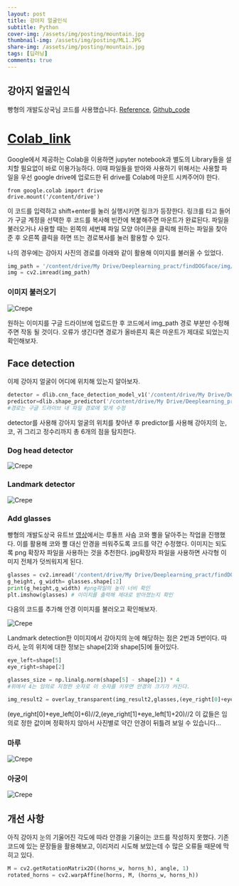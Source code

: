```yaml
---
layout: post
title: 강아지 얼굴인식
subtitle: Python
cover-img: /assets/img/posting/mountain.jpg
thumbnail-img: /assets/img/posting/ML1.JPG
share-img: /assets/img/posting/mountain.jpg
tags: [딥러닝]
comments: true
---
```


## 강아지 얼굴인식

빵형의 개발도상국님 코드를 사용했습니다. [Reference](https://www.youtube.com/watch?v=yRH5by6IiEE&t=1s), [Github_code](https://github.com/kairess/dog_face_detector)
<br>

# [Colab_link](https://colab.research.google.com/notebooks/intro.ipynb)

Google에서 제공하는 Colab을 이용하면 jupyter notebook과 별도의 Library들을 설치할 필요없이 바로 이용가능하다. 이때 파일들을 받아와 사용하기 위해서는 사용할 파일을 우선 google drive에 업로드한 뒤 drive를 Colab에 마운트 시켜주어야 한다.

```
from google.colab import drive
drive.mount('/content/drive')
```

이 코드를 입력하고 shift+enter를 눌러 실행시키면 링크가 등장한다. 링크를 타고 들어가 구글 계정을 선택한 후 코드를 복사해 빈칸에 복붙해주면 마운트가 완료된다.
파일을 불러오거나 사용할 때는 왼쪽의 세번째 파일 모양 아이콘을 클릭해 원하는 파일을 찾아준 후 오른쪽 클릭을 하면 뜨는 경로복사를 눌러 활용할 수 있다.

나의 경우에는 강아지 사진의 경로를 아래와 같이 활용해 이미지를 불러올 수 있었다.

```python
img_path = '/content/drive/My Drive/Deeplearning_pract/findDOGface/img/31.jpg'
img = cv2.imread(img_path)
```

### 이미지 불러오기

![Crepe](https://i.imgur.com/uP9WzGi.jpg)

원하는 이미지를 구글 드라이브에 업로드한 후 코드에서 img_path 경로 부분만 수정해주면 작동 될 것이다. 오류가 생긴다면 경로가 올바른지 혹은 마운트가 제대로 되었는지 확인해보자.

## Face detection

이제 강아지 얼굴이 어디에 위치해 있는지 알아보자.

```python
detector = dlib.cnn_face_detection_model_v1('/content/drive/My Drive/Deeplearning_pract/findDOGface/dogHeadDetector.dat')
predictor=dlib.shape_predictor('/content/drive/My Drive/Deeplearning_pract/findDOGface/landmarkDetector.dat')
#경로는 구글 드라이브 내 파일 경로에 맞게 수정
```

detector를 사용해 강아지 얼굴의 위치를 찾아낸 후 predictor를 사용해 강아지의 눈,코, 귀 그리고 정수리까지 총 6개의 점을 탐지한다.

### Dog head detector

![Crepe](https://i.imgur.com/ODPJaFI.jpg)

### Landmark detector

![Crepe](https://i.imgur.com/z0BnFwd.jpg)

### Add glasses

빵형의 개발도상국 유트브 [영상](https://www.youtube.com/watch?v=yRH5by6IiEE&t=1s)에서는 루돌프 사슴 코와 뿔을 달아주는 작업을 진행했다. 이를 활용해 코와 뿔 대신 안경을 씌워주도록 코드를 약간 수정했다. 이미지는 되도록 png 확장자 파일을 사용하는 것을 추천한다. jpg확장자 파일을 사용하면 사각형 이미지 전체가 덧씌워지게 된다.

```python
glasses = cv2.imread('/content/drive/My Drive/Deeplearning_pract/findDOGface/img/glasses2.png',  cv2.IMREAD_UNCHANGED)
g_height, g_width= glasses.shape[:2]
print(g_height,g_width) #png파일의 높이 너비 확인
plt.imshow(glasses) # 이미지를 출력해 제대로 받아졌는지 확인
```

다음의 코드를 추가해 안경 이미지를 불러오고 확인해보자.

![Crepe](https://i.imgur.com/xtQdojz.jpg)

Landmark detection한 이미지에서 강아지의 눈에 해당하는 점은 2번과 5번이다.
따라서, 눈의 위치에 대한 정보는 shape[2]와 shape[5]에 들어있다.

```python
eye_left=shape[5]
eye_right=shape[2]

glasses_size = np.linalg.norm(shape[5] - shape[2]) * 4
#위에서 4는 임의로 지정한 숫자로 이 숫자를 키우면 안경의 크기가 커진다.

img_result2 = overlay_transparent(img_result2,glasses,(eye_right[0]+eye_left[0]+6)//2,(eye_right[1]+eye_left[1]+20)//2,overlay_size=(int(glasses_size),int(glasses_size)))
```

(eye_right[0]+eye_left[0]+6)//2,(eye_right[1]+eye_left[1]+20)//2
이 값들은 임의로 정한 값이며 정확하지 않아서 사진별로 약간 안경이 뒤틀려 보일 수 있습니다...

### 마루

![Crepe](https://i.imgur.com/EOlD5Y6.jpg)

### 아궁이

![Crepe](https://i.imgur.com/ljmzskj.jpg)

## 개선 사항

아직 강아지 눈의 기울어진 각도에 따라 안경을 기울이는 코드를 작성하지 못했다.
기존 코드에 있는 문장들을 활용해보고, 이리저리 시도해 보았는데 수 많은 오류들 때문에 막히고 있다.

```python
M = cv2.getRotationMatrix2D((horns_w, horns_h), angle, 1)
rotated_horns = cv2.warpAffine(horns, M, (horns_w, horns_h))

```
